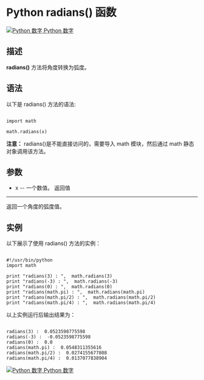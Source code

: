 Python  radians() 函数
====================

 [![Python 数字](../images/up.gif)
 Python 数字](python-numbers.html)


  描述
--

  **radians()** 方法将角度转换为弧度。

 语法
--

 以下是 radians() 方法的语法:


```

import math

math.radians(x)

```

 **注意：** radians()是不能直接访问的，需要导入 math 模块，然后通过 math 静态对象调用该方法。

  参数
--

  *  x -- 一个数值。
   返回值
---

  返回一个角度的弧度值。

  实例
--

  以下展示了使用 radians() 方法的实例：


```

#!/usr/bin/python
import math

print "radians(3) : ",  math.radians(3)
print "radians(-3) : ",  math.radians(-3)
print "radians(0) : ",  math.radians(0)
print "radians(math.pi) : ",  math.radians(math.pi)
print "radians(math.pi/2) : ",  math.radians(math.pi/2)
print "radians(math.pi/4) : ",  math.radians(math.pi/4)

```

  以上实例运行后输出结果为：


```

radians(3) :  0.0523598775598
radians(-3) :  -0.0523598775598
radians(0) :  0.0
radians(math.pi) :  0.0548311355616
radians(math.pi/2) :  0.0274155677808
radians(math.pi/4) :  0.0137077838904

```

 [![Python 数字](../images/up.gif)
 Python 数字](python-numbers.html)
